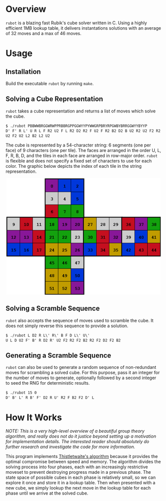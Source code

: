 # Overview

`rubot` is a blazing fast Rubik's cube solver written in C. Using  a highly efficient 1MB lookup table, it delivers instantations solutions with an average of 32 moves and a max of 46 moves.

# Usage

## Installation

Build the executable `rubot` by running `make`.

## Solving a Cube Representation

`rubot` takes a cube representation and returns a list of moves which solve the cube.
```
$ ./rubot PBBWWBRGGWRWPPRBBRGPPGGWYYPYWWGRPBRYRPGWBYBRRGGWYYBYYP
D' F' R L' U R L F R2 U2 F L R2 D2 R2 F U2 F R2 B2 D2 B U2 R2 U2 F2 R2 U2 F2 U2 L2 B2 L2 U2
```
The cube is represented by a 54-character string: 6 segments (one per face) of 9 characters (one per tile). The faces are arranged in the order U, L, F, R, B, D, and the tiles in each face are arranged in row-major order. `rubot` is flexible and does not specify a fixed set of characters to use for each color. The graphic below depicts the index of each tile in the string representation.

<p align="center"><img alt="cube string encoding" src="cube-encoding.png" width="500"></p>

## Solving a Scramble Sequence

`rubot` also accepts the sequence of moves used to scramble the cube. It does not simply reverse this sequence to provide a solution.
```
$ ./rubot L D2 R L\' R\' B F D L\' U\'
U L D U2 F' B' R D2 R' U2 F2 R2 F2 B2 R2 F2 D2 F2 B2
```

## Generating a Scramble Sequence

`rubot` can also be used to generate a random sequence of non-redundant moves for scrambling a solved cube. For this purpose, pass it an integer for the number of moves to generate, optionally followed by a second integer to seed the RNG for deterministic results.

```
$ ./rubot 15 0
D' B' L' R B' F' D2 R U' R2 F B2 F2 D' L
```

<!-- TODO:
# Performance
 -->

# How It Works

*NOTE: This is a very high-level overview of a beautiful group theory algorithm, and really does not do it justice beyond setting up a motivation for implementation details. The interested reader should absolutely do further research and investigate the code for more information.*

This program implements [Thistletwaite's algorithm](https://en.wikipedia.org/wiki/Optimal_solutions_for_Rubik%27s_Cube#Thistlethwaite's_algorithm) because it provides the optimal compromise between speed and memory. The algorithm divides the solving process into four phases, each with an increasingly restrictive moveset to prevent destroying progress made in a previous phase. The state space of possible cubes in each phase is relatively small, so we can explore it once and store it in a lookup table. Then when presented with a new cube, we simply lookup the next move in the lookup table for each phase until we arrive at the solved cube.

<!-- TODO: elaborate
- To achieve maximum performance, we encode cubes into 128-bits. This is critical because generating the lookup table requires exploring approximately 50 million cube states.

- To achieve maximum memory efficiency, we encode two enties per byte in the lookup table. This is possible because the depth cannot exceed 15 for any phase, so it can be encoded into 4 bits.

- other implementation details.
 -->
<!-- TODO: make pretty
# References

Here are some links I found useful while developing this program.

1. https://www.jaapsch.net/puzzles/thistle.htm

1. https://www.stefan-pochmann.info/spocc/other_stuff/tools/solver_thistlethwaite/solver_thistlethwaite_cpp.txt

1. https://www.stefan-pochmann.info/spocc/other_stuff/tools/solver_thistlethwaite/solver_thistlethwaite.txt

1. https://medium.com/@benjamin.botto/implementing-an-optimal-rubiks-cube-solver-using-korf-s-algorithm-bf750b332cf9

1. https://medium.com/@benjamin.botto/sequentially-indexing-permutations-a-linear-algorithm-for-computing-lexicographic-rank-a22220ffd6e3

1. https://stackoverflow.com/a/3143594/14043949

1. https://stackoverflow.com/a/66608800/14043949
 -->
